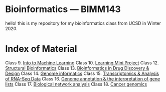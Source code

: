 # Bioinformatics — BIMM143
hello! this is my repository for my bioinformatics class from UCSD in Winter 2020. 

# Index of Material 
Class 9. [Into to Machine Learning](https://github.com/rachaelhall/bimm143/blob/master/class%209%20copy/lec%209%20.Rmd)
Class 10. [Learning Mini Project](https://github.com/rachaelhall/bimm143/blob/master/class%2010%20copy/10.Rmd) 
Class 12. [Structural Bioinformatics](https://github.com/rachaelhall/bimm143/blob/master/class%2012/Untitled.Rmd)
Class 13. [Bioinformatics in Drug Discovery & Design](https://github.com/rachaelhall/bimm143/blob/master/class%2013/13.Rmd)
Class 14. [Genome informatics](https://github.com/rachaelhall/bimm143/blob/master/class%2014/14.Rmd)
Class 15. [Transcriptomics & Analysis of RNA-Seq Data](https://github.com/rachaelhall/bimm143/blob/master/15/15.Rmd)
Class 16. [Genome annotation & the interpretation of gene lists](https://github.com/rachaelhall/bimm143/blob/master/16/Untitled.html) 
Class 17. [Biological network analysis](https://github.com/rachaelhall/bimm143/blob/master/17/17.Rmd)
Class 18. [Cancer genomics](https://github.com/rachaelhall/bimm143/blob/master/18/18.Rmd) 
